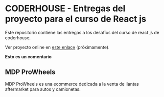# CODERHOUSE - Entregas del proyecto para el curso de React js

Este repositorio contiene las entregas a los desafíos del curso de react js de coderhouse.

Ver proyecto online en [este enlace](https://github.com/marcodamianperez/entregas-coderhouse-react) (próximamente).

**Esto es un comentario**

## MDP ProWheels

MDP ProWheels es una ecommerce dedicada a la venta de llantas aftermarket para autos y camionetas.